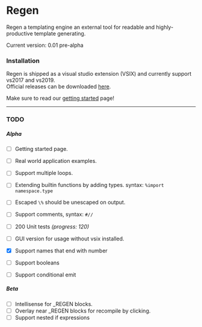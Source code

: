 ﻿# Regen
Regen a templating engine  an external tool for readable and highly-productive template generating.

Current version: 0.01 pre-alpha<br>

### Installation
Regen is shipped as a visual studio extension (VSIX) and currently support vs2017 and vs2019.<br>
Official releases can be downloaded [here](https://github.com/SciSharp/CodeMinion/tree/master/src/Regen.Package/releases).<br>

Make sure to read our [getting started](TUTORIAL.md) page!

---
### TODO
##### Alpha

- [ ] Getting started page.
- [ ] Real world application examples.
- [ ] Support multiple loops. 
- [ ] Extending builtin functions by adding types. syntax: `%import namespace.type`
- [ ] Escaped `\%` should be unescaped on output.
- [ ] Support comments, syntax: `#// `
- [ ] 200 Unit tests _(progress: 120)_
- [ ] GUI version for usage without vsix installed.
- [X] Support names that end with number
- [ ] Support booleans
- [ ] Support conditional emit


##### Beta
- [ ] Intellisense for _REGEN blocks.
- [ ] Overlay near _REGEN blocks for recompile by clicking.
- [ ] Support nested if expressions